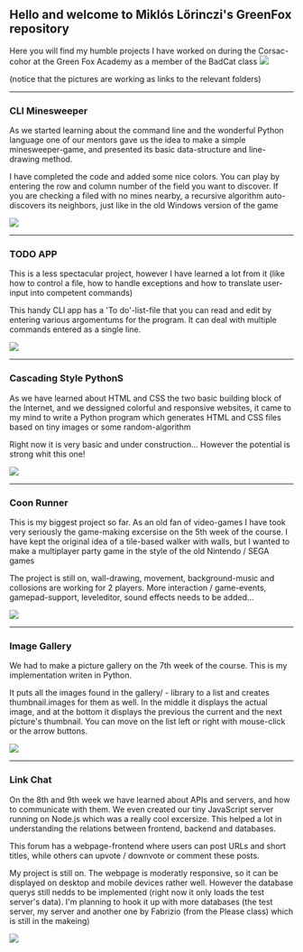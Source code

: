 ## Hello and welcome to Miklós Lőrinczi's GreenFox repository


Here you will find my humble projects I have worked on during the Corsac-cohor at
the Green Fox Academy as a member of the BadCat class ![](https://raw.githubusercontent.com/greenfox-academy/DonBattery/master/badcat1.png)

(notice that the pictures are working as links to the relevant folders)

----------------------------------------------------------------------------------------------------------------------------------------


### CLI Minesweeper

As we started learning about the command line and the wonderful Python language 
one of our mentors gave us the idea to make a simple minesweeper-game, and presented
its basic data-structure and line-drawing method.

I have completed the code and added some nice colors. You can play by entering the
row and column number of the field you want to discover. If you are checking a filed
with no mines nearby, a recursive algorithm auto-discovers its neighbors, just like 
in the old Windows version of the game


[<img src="https://github.com/greenfox-academy/DonBattery/blob/master/week-02/day-5/screenshot.PNG">](https://github.com/greenfox-academy/DonBattery/tree/master/week-02/day-5)

----------------------------------------------------------------------------------------------------------------------------------------


### TODO APP

This is a less spectacular project, however I have learned a lot from it (like how to control a file,
how to handle exceptions and how to translate user-input into competent commands) 

This handy CLI app has a 'To do'-list-file that you can read and edit by entering various argomentums
for the program. It can deal with multiple commands entered as a single line.


[<img src="https://github.com/greenfox-academy/DonBattery/blob/master/week-04/day-4/TODO_App/screenshot.PNG">](https://github.com/greenfox-academy/DonBattery/tree/master/week-04/day-4/TODO_App)

----------------------------------------------------------------------------------------------------------------------------------------


### Cascading Style PythonS

As we have learned about HTML and CSS the two basic building block of the Internet, and we dessigned colorful
and responsive websites, it came to my mind to write a Python program which generates HTML and CSS files based on
tiny images or some random-algorithm

Right now it is very basic and under construction... However the potential is strong whit this one!


[<img src="https://github.com/greenfox-academy/DonBattery/blob/master/week-06/day-5/screenshot.PNG">](https://github.com/greenfox-academy/DonBattery/tree/master/week-06/day-5)

----------------------------------------------------------------------------------------------------------------------------------------


### Coon Runner

This is my biggest project so far. As an old fan of video-games I have took very seriously the game-making 
excersise on the 5th week of the course. I have kept the original idea of a tile-based walker with walls, but
I wanted to make a multiplayer party game in the style of the old Nintendo / SEGA games

The project is still on, wall-drawing, movement, background-music and collosions are working for 2 players. 
More interaction / game-events, gamepad-support, leveleditor, sound effects needs to be added...


[<img src="https://github.com/greenfox-academy/DonBattery/blob/master/week-05/PyGame/Temp/Collosion_boxes.png">](https://github.com/greenfox-academy/DonBattery/tree/master/week-05/PyGame)

----------------------------------------------------------------------------------------------------------------------------------------


### Image Gallery

We had to make a picture gallery on the 7th week of the course. This is my implementation
writen in Python.

It puts all the images found in the gallery/ - library to a list and creates thumbnail.images
for them as well. In the middle it displays the actual image, and at the bottom it displays
the previous the current and the next picture's thumbnail. You can move on the list left
or right with mouse-click or the arrow buttons.

[<img src="https://github.com/greenfox-academy/DonBattery/blob/master/week-07/day-4/screenshot.png">](https://github.com/greenfox-academy/DonBattery/tree/master/week-07/day-4)

----------------------------------------------------------------------------------------------------------------------------------------


### Link Chat

On the 8th and 9th week we have learned about APIs and servers, and how to communicate
with them. We even created our tiny JavaScript server running on Node.js which was
a really cool excersize. This helped a lot in understanding the relations between frontend,
backend and databases.

This forum has a webpage-frontend where users can post URLs and short titles, while others
can upvote / downvote or comment these posts.

My project is still on. The webpage is moderatly responsive, so it can be displayed on desktop
and mobile devices rather well. However the database querys still nedds to be implemented
(right now it only loads the test server's data). I'm planning to hook it up with more databases 
(the test server, my server and another one by Fabrizio (from the Please class) which is still in the makeing)


[<img src="https://i.imgur.com/SI5Xlp0.png">](https://github.com/greenfox-academy/DonBattery/tree/master/week-08/day-6/linkchat)
